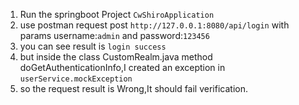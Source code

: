 1. Run the springboot Project `CwShiroApplication`
2. use postman request post `http://127.0.0.1:8080/api/login` with params username:`admin` and password:`123456`
3. you can see result is `login success`
4. but inside the class CustomRealm.java method doGetAuthenticationInfo,I created an exception in `userService.mockException`
5. so the request result is Wrong,It should fail verification.
